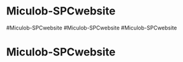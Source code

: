 # Miculob-SPCwebsite
#Miculob-SPCwebsite
#Miculob-SPCwebsite
#Miculob-SPCwebsite
# Miculob-SPCwebsite
